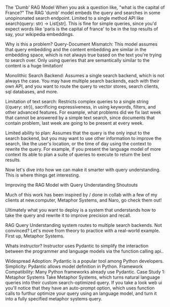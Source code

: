 The 'Dumb' RAG Model
When you ask a question like, "what is the capital of France?" The RAG 'dumb' model embeds the query and searches in some unopinonated search endpoint. Limited to a single method API like search(query: str) -> List[str]. This is fine for simple queries, since you'd expect words like 'paris is the capital of france' to be in the top results of say, your wikipedia embeddings.

Why is this a problem?
Query-Document Mismatch: This model assumes that query embedding and the content embedding are similar in the embedding space, which is not always true based on the text you're trying to search over. Only using queries that are semantically similar to the content is a huge limitation!

Monolithic Search Backend: Assumes a single search backend, which is not always the case. You may have multiple search backends, each with their own API, and you want to route the query to vector stores, search clients, sql databases, and more.

Limitation of text search: Restricts complex queries to a single string ({query: str}), sacrificing expressiveness, in using keywords, filters, and other advanced features. For example, what problems did we fix last week that cannot be answered by a simple text search, since documents that contain problem, last week are going to be present at every week.

Limited ability to plan: Assumes that the query is the only input to the search backend, but you may want to use other information to improve the search, like the user's location, or the time of day using the context to rewrite the query. For example, if you present the language model of more context its able to plan a suite of queries to execute to return the best results.

Now let's dive into how we can make it smarter with query understanding. This is where things get interesting.

Improving the RAG Model with Query Understanding
Shoutouts

Much of this work has been inspired by / done in collab with a few of my clients at new.computer, Metaphor Systems, and Naro, go check them out!

Ultimately what you want to deploy is a system that understands how to take the query and rewrite it to improve precision and recall.

RAG
Query Understanding system routes to multiple search backends.
Not convinced? Let's move from theory to practice with a real-world example. First up, Metaphor Systems.

Whats instructor?
Instructor uses Pydantic to simplify the interaction between the programmer and language models via the function calling api..

Widespread Adoption: Pydantic is a popular tool among Python developers.
Simplicity: Pydantic allows model definition in Python.
Framework Compatibility: Many Python frameworks already use Pydantic.
Case Study 1: Metaphor Systems
Take Metaphor Systems, which turns natural language queries into their custom search-optimized query. If you take a look web ui you'll notice that they have an auto-prompt option, which uses function calls to furthur optimize your query using an language model, and turn it into a fully specified metaphor systems query.

